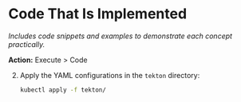 # Code That Is Implemented

*Includes code snippets and examples to demonstrate each concept practically.*

**Action:** Execute > Code

2. Apply the YAML configurations in the `tekton` directory:
   ```sh
   kubectl apply -f tekton/
   ```